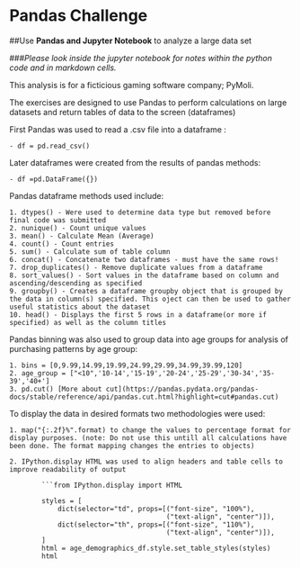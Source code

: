# Pandas Challenge

##Use **Pandas and Jupyter Notebook** to analyze a large data set

###*Please look inside the jupyter notebook for notes within the python code and in markdown cells.*

This analysis is for a ficticious gaming software company; PyMoli.

The exercises are designed to use Pandas to perform calculations on large datasets and return tables of data to the screen (dataframes)

First Pandas was used to read a .csv file into a dataframe :

    - df = pd.read_csv()
    
Later dataframes were created from the results of pandas methods:

    - df =pd.DataFrame({})

Pandas dataframe methods used include:

    1. dtypes() - Were used to determine data type but removed before final code was submitted
    2. nunique() - Count unique values
    3. mean() - Calculate Mean (Average)
    4. count() - Count entries
    5. sum() - Calculate sum of table column
    6. concat() - Concatenate two dataframes - must have the same rows!
    7. drop_duplicates() - Remove duplicate values from a dataframe
    8. sort_values() - Sort values in the dataframe based on column and ascending/descending as specified
    9. groupby() - Creates a dataframe groupby object that is grouped by the data in column(s) specified. This oject can then be used to gather useful statistics about the dataset 
    10. head() - Displays the first 5 rows in a dataframe(or more if specified) as well as the column titles
   
Pandas binning was also used to group data into age groups for analysis of purchasing patterns by age group:

    1. bins = [0,9.99,14.99,19.99,24.99,29.99,34.99,39.99,120]
    2. age_group = ["<10",'10-14','15-19','20-24','25-29','30-34','35-39','40+']
    3. pd.cut() [More about cut](https://pandas.pydata.org/pandas-docs/stable/reference/api/pandas.cut.html?highlight=cut#pandas.cut)
    
To display the data in desired formats two methodologies were used:

    1. map("{:.2f}%".format) to change the values to percentage format for display purposes. (note: Do not use this untill all calculations have been done. The format mapping changes the entries to objects)

    2. IPython.display HTML was used to align headers and table cells to improve readability of output
    
            ```from IPython.display import HTML

            styles = [
                dict(selector="td", props=[("font-size", "100%"),
                                           ("text-align", "center")]),
                dict(selector="th", props=[("font-size", "110%"),
                                           ("text-align", "center")]),
            ]
            html = age_demographics_df.style.set_table_styles(styles)
            html